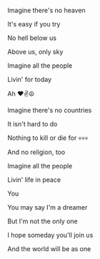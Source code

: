 Imagine there's no heaven

It's easy if you try

No hell below us

Above us, only sky

Imagine all the people

Livin' for today

Ah ❤✌☮

Imagine there's no countries

It isn't hard to do

Nothing to kill or die for 💀💀💀

And no religion, too

Imagine all the people

Livin' life in peace

You

You may say I'm a dreamer

But I'm not the only one

I hope someday you'll join us

And the world will be as one
